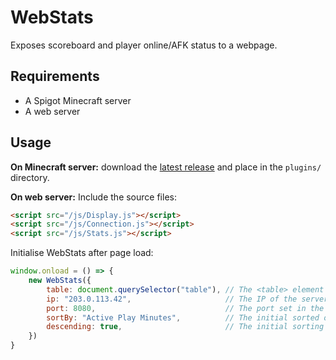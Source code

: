 # WebStats
Exposes scoreboard and player online/AFK status to a webpage.

## Requirements
- A Spigot Minecraft server
- A web server

## Usage
**On Minecraft server:** download the [latest release][1] and place in the `plugins/` directory.

**On web server:**
Include the source files:
```html
<script src="/js/Display.js"></script>
<script src="/js/Connection.js"></script>
<script src="/js/Stats.js"></script>
```

Initialise WebStats after page load:
```js
window.onload = () => {
	new WebStats({
		table: document.querySelector("table"), // The <table> element to use (required)
		ip: "203.0.113.42",                     // The IP of the server (required)
		port: 8080,                             // The port set in the config.yml on the server (required)
		sortBy: "Active Play Minutes",          // The initial sorted objective (optional)
		descending: true,                       // The initial sorting direction (optional)
	})
}
```

[1]: https://github.com/Dantevg/WebStats/releases
